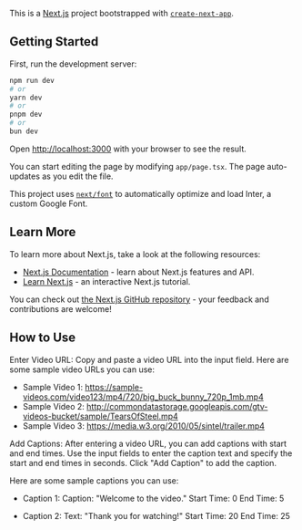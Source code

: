 This is a [Next.js](https://nextjs.org/) project bootstrapped with [`create-next-app`](https://github.com/vercel/next.js/tree/canary/packages/create-next-app).

## Getting Started

First, run the development server:

```bash
npm run dev
# or
yarn dev
# or
pnpm dev
# or
bun dev
```

Open [http://localhost:3000](http://localhost:3000) with your browser to see the result.

You can start editing the page by modifying `app/page.tsx`. The page auto-updates as you edit the file.

This project uses [`next/font`](https://nextjs.org/docs/basic-features/font-optimization) to automatically optimize and load Inter, a custom Google Font.

## Learn More

To learn more about Next.js, take a look at the following resources:

- [Next.js Documentation](https://nextjs.org/docs) - learn about Next.js features and API.
- [Learn Next.js](https://nextjs.org/learn) - an interactive Next.js tutorial.

You can check out [the Next.js GitHub repository](https://github.com/vercel/next.js/) - your feedback and contributions are welcome!

## How to Use

Enter Video URL: Copy and paste a video URL into the input field. Here are some sample video URLs you can use:

- Sample Video 1: https://sample-videos.com/video123/mp4/720/big_buck_bunny_720p_1mb.mp4
- Sample Video 2: http://commondatastorage.googleapis.com/gtv-videos-bucket/sample/TearsOfSteel.mp4
- Sample Video 3: https://media.w3.org/2010/05/sintel/trailer.mp4

Add Captions: After entering a video URL, you can add captions with start and end times. Use the input fields to enter the caption text and specify the start and end times in seconds. Click "Add Caption" to add the caption.

Here are some sample captions you can use:

- Caption 1:
  Caption: "Welcome to the video."
  Start Time: 0
  End Time: 5

- Caption 2:
  Text: "Thank you for watching!"
  Start Time: 20
  End Time: 25
